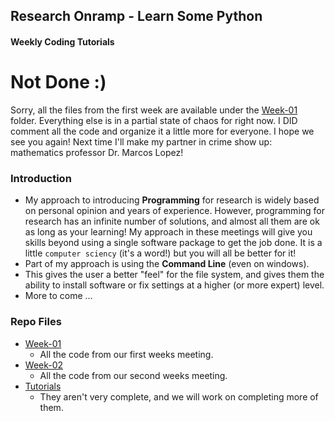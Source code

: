 ## Research Onramp - Learn Some Python
#### Weekly Coding Tutorials

# Not Done :) 

Sorry, all the files from the first week are available under the [Week-01](Week-01/README.md) folder. Everything else is in a partial state of chaos for right now. I DID comment all the code and organize it a little more for everyone. I hope we see you again! Next time I'll make my partner in crime show up: mathematics professor Dr. Marcos Lopez!

### Introduction

- My approach to introducing **Programming** for research is widely based on personal opinion and years of experience. However, programming for research has an infinite number of solutions, and almost all them are ok as long as your learning!  My approach in these meetings will give you skills beyond using a single software package to get the job done. It is a little `computer sciency` (it's a word!) but you will all be better for it!
- Part of my approach is using the **Command Line** (even on windows).
- This gives the user a better "feel" for the file system, and gives them the ability to install software or fix settings at a higher (or more expert) level. 
- More to come ... 

### Repo Files

- [Week-01](Week-01/README.md)
  - All the code from our first weeks meeting.
- [Week-02](Week-02/README.md)
  - All the code from our second weeks meeting.
- [Tutorials](Tutorials/README.md)
  - They aren't very complete, and we will work on completing more of them.
